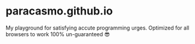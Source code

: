 # paracasmo.github.io
My playground for satisfying accute programming urges. Optimized for all browsers to work 100% un-guaranteed 😎
